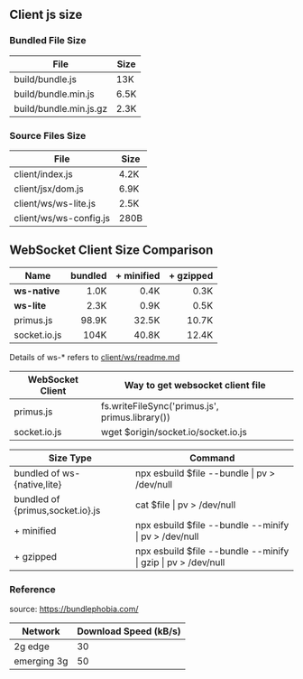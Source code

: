 ## Client js size

### Bundled File Size

| File                   | Size |
| ---------------------- | ---- |
| build/bundle.js        | 13K  |
| build/bundle.min.js    | 6.5K |
| build/bundle.min.js.gz | 2.3K |

### Source Files Size

| File                   | Size |
| ---------------------- | ---- |
| client/index.js        | 4.2K |
| client/jsx/dom.js      | 6.9K |
| client/ws/ws-lite.js   | 2.5K |
| client/ws/ws-config.js | 280B |

## WebSocket Client Size Comparison

| Name          | bundled | + minified | + gzipped |
| ------------- | ------: | ---------: | --------: |
| **ws-native** |    1.0K |       0.4K |      0.3K |
| **ws-lite**   |    2.3K |       0.9K |      0.5K |
| primus.js     |   98.9K |      32.5K |     10.7K |
| socket.io.js  |    104K |      40.8K |     12.4K |

Details of ws-\* refers to [client/ws/readme.md](./client/ws/readme.md)

| WebSocket Client | Way to get websocket client file                |
| ---------------- | ----------------------------------------------- |
| primus.js        | fs.writeFileSync('primus.js', primus.library()) |
| socket.io.js     | wget $origin/socket.io/socket.io.js             |

| Size Type                        | Command                                                       |
| -------------------------------- | ------------------------------------------------------------- |
| bundled of ws-{native,lite}      | npx esbuild $file --bundle \| pv > /dev/null                  |
| bundled of {primus,socket.io}.js | cat $file \| pv > /dev/null                                   |
| + minified                       | npx esbuild $file --bundle --minify \| pv > /dev/null         |
| + gzipped                        | npx esbuild $file --bundle --minify \| gzip \| pv > /dev/null |

### Reference

source: https://bundlephobia.com/

| Network     | Download Speed (kB/s) |
| ----------- | --------------------- |
| 2g edge     | 30                    |
| emerging 3g | 50                    |
